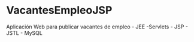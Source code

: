 # VacantesEmpleoJSP
Aplicación Web para publicar vacantes de empleo - JEE -Servlets - JSP - JSTL - MySQL
